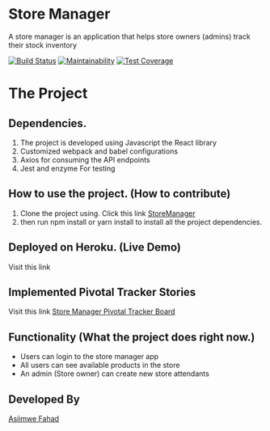 # Store Manager
A store manager is an application that helps store owners (admins) track their stock inventory

[![Build Status](https://travis-ci.org/FahdJamy/store-manager-react.svg?branch=develop)](https://travis-ci.org/FahdJamy/store-manager-react)
[![Maintainability](https://api.codeclimate.com/v1/badges/86803cb26b7e64ff0a0a/maintainability)](https://codeclimate.com/github/FahdJamy/store-manager-react/maintainability)
[![Test Coverage](https://api.codeclimate.com/v1/badges/86803cb26b7e64ff0a0a/test_coverage)](https://codeclimate.com/github/FahdJamy/store-manager-react/test_coverage)
# The Project
## Dependencies.
1. The project is developed using Javascript the React library
2. Customized webpack and babel configurations
3. Axios for consuming the API endpoints
4. Jest and enzyme For testing
## How to use the project. (How to contribute)
1. Clone the project using. Click this link [StoreManager](https://github.com/FahdJamy/store-manager-react.git)
2. then run npm install or yarn install to install all the project dependencies.
## Deployed on Heroku. (Live Demo)
Visit this link
## Implemented Pivotal Tracker Stories
Visit this link [Store Manager Pivotal Tracker Board](https://www.pivotaltracker.com/n/projects/2315759)
## Functionality (What the project does right now.)
- Users can login to the store manager app
- All users can see available products in the store
- An admin (Store owner) can create new store attendants
## Developed By
[Asiimwe Fahad](https://github.com/fahdjamy)
